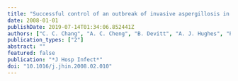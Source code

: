 ```yaml
---
title: "Successful control of an outbreak of invasive aspergillosis in a regional haematology unit during hospital construction works"
date: 2008-01-01
publishDate: 2019-07-14T01:34:06.852441Z
authors: ["C. C. Chang", "A. C. Cheng", "B. Devitt", "A. J. Hughes", "P. Campbell", "K. Styles", "J. Low", "E. Athan"]
publication_types: ["2"]
abstract: ""
featured: false
publication: "*J Hosp Infect*"
doi: "10.1016/j.jhin.2008.02.010"
---
```


